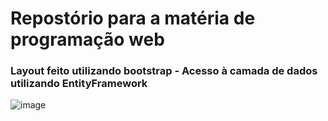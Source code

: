 # Repostório para a matéria de programação web
### Layout feito utilizando bootstrap - Acesso à camada de dados utilizando EntityFramework

![image](https://user-images.githubusercontent.com/79111102/179580141-ff6c1b98-ff38-45ab-97a9-35040f6b73b0.png)
